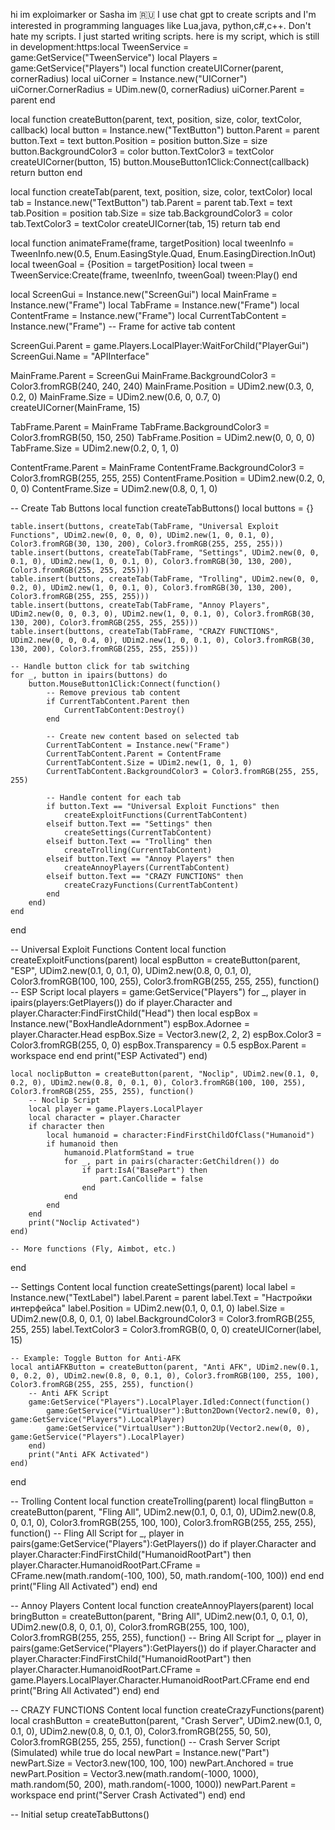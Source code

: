 hi im exploimarker or Sasha im 🇷🇺
I use chat gpt to create scripts
and I'm interested in programming languages like Lua,java, python,c#,c++. Don't hate my scripts. I just started writing scripts.
here is my script, which is still in development:https:local TweenService = game:GetService("TweenService")
local Players = game:GetService("Players")
local function createUICorner(parent, cornerRadius)
    local uiCorner = Instance.new("UICorner")
    uiCorner.CornerRadius = UDim.new(0, cornerRadius)
    uiCorner.Parent = parent
end

local function createButton(parent, text, position, size, color, textColor, callback)
    local button = Instance.new("TextButton")
    button.Parent = parent
    button.Text = text
    button.Position = position
    button.Size = size
    button.BackgroundColor3 = color
    button.TextColor3 = textColor
    createUICorner(button, 15)
    button.MouseButton1Click:Connect(callback)
    return button
end

local function createTab(parent, text, position, size, color, textColor)
    local tab = Instance.new("TextButton")
    tab.Parent = parent
    tab.Text = text
    tab.Position = position
    tab.Size = size
    tab.BackgroundColor3 = color
    tab.TextColor3 = textColor
    createUICorner(tab, 15)
    return tab
end

local function animateFrame(frame, targetPosition)
    local tweenInfo = TweenInfo.new(0.5, Enum.EasingStyle.Quad, Enum.EasingDirection.InOut)
    local tweenGoal = {Position = targetPosition}
    local tween = TweenService:Create(frame, tweenInfo, tweenGoal)
    tween:Play()
end

local ScreenGui = Instance.new("ScreenGui")
local MainFrame = Instance.new("Frame")
local TabFrame = Instance.new("Frame")
local ContentFrame = Instance.new("Frame")
local CurrentTabContent = Instance.new("Frame")  -- Frame for active tab content

ScreenGui.Parent = game.Players.LocalPlayer:WaitForChild("PlayerGui")
ScreenGui.Name = "APIInterface"

MainFrame.Parent = ScreenGui
MainFrame.BackgroundColor3 = Color3.fromRGB(240, 240, 240)
MainFrame.Position = UDim2.new(0.3, 0, 0.2, 0)
MainFrame.Size = UDim2.new(0.6, 0, 0.7, 0)
createUICorner(MainFrame, 15)

TabFrame.Parent = MainFrame
TabFrame.BackgroundColor3 = Color3.fromRGB(50, 150, 250)
TabFrame.Position = UDim2.new(0, 0, 0, 0)
TabFrame.Size = UDim2.new(0.2, 0, 1, 0)

ContentFrame.Parent = MainFrame
ContentFrame.BackgroundColor3 = Color3.fromRGB(255, 255, 255)
ContentFrame.Position = UDim2.new(0.2, 0, 0, 0)
ContentFrame.Size = UDim2.new(0.8, 0, 1, 0)

-- Create Tab Buttons
local function createTabButtons()
    local buttons = {}
    
    table.insert(buttons, createTab(TabFrame, "Universal Exploit Functions", UDim2.new(0, 0, 0, 0), UDim2.new(1, 0, 0.1, 0), Color3.fromRGB(30, 130, 200), Color3.fromRGB(255, 255, 255)))
    table.insert(buttons, createTab(TabFrame, "Settings", UDim2.new(0, 0, 0.1, 0), UDim2.new(1, 0, 0.1, 0), Color3.fromRGB(30, 130, 200), Color3.fromRGB(255, 255, 255)))
    table.insert(buttons, createTab(TabFrame, "Trolling", UDim2.new(0, 0, 0.2, 0), UDim2.new(1, 0, 0.1, 0), Color3.fromRGB(30, 130, 200), Color3.fromRGB(255, 255, 255)))
    table.insert(buttons, createTab(TabFrame, "Annoy Players", UDim2.new(0, 0, 0.3, 0), UDim2.new(1, 0, 0.1, 0), Color3.fromRGB(30, 130, 200), Color3.fromRGB(255, 255, 255)))
    table.insert(buttons, createTab(TabFrame, "CRAZY FUNCTIONS", UDim2.new(0, 0, 0.4, 0), UDim2.new(1, 0, 0.1, 0), Color3.fromRGB(30, 130, 200), Color3.fromRGB(255, 255, 255)))

    -- Handle button click for tab switching
    for _, button in ipairs(buttons) do
        button.MouseButton1Click:Connect(function()
            -- Remove previous tab content
            if CurrentTabContent.Parent then
                CurrentTabContent:Destroy()
            end
            
            -- Create new content based on selected tab
            CurrentTabContent = Instance.new("Frame")
            CurrentTabContent.Parent = ContentFrame
            CurrentTabContent.Size = UDim2.new(1, 0, 1, 0)
            CurrentTabContent.BackgroundColor3 = Color3.fromRGB(255, 255, 255)

            -- Handle content for each tab
            if button.Text == "Universal Exploit Functions" then
                createExploitFunctions(CurrentTabContent)
            elseif button.Text == "Settings" then
                createSettings(CurrentTabContent)
            elseif button.Text == "Trolling" then
                createTrolling(CurrentTabContent)
            elseif button.Text == "Annoy Players" then
                createAnnoyPlayers(CurrentTabContent)
            elseif button.Text == "CRAZY FUNCTIONS" then
                createCrazyFunctions(CurrentTabContent)
            end
        end)
    end
end

-- Universal Exploit Functions Content
local function createExploitFunctions(parent)
    local espButton = createButton(parent, "ESP", UDim2.new(0.1, 0, 0.1, 0), UDim2.new(0.8, 0, 0.1, 0), Color3.fromRGB(100, 100, 255), Color3.fromRGB(255, 255, 255), function()
        -- ESP Script
        local players = game:GetService("Players")
        for _, player in ipairs(players:GetPlayers()) do
            if player.Character and player.Character:FindFirstChild("Head") then
                local espBox = Instance.new("BoxHandleAdornment")
                espBox.Adornee = player.Character.Head
                espBox.Size = Vector3.new(2, 2, 2)
                espBox.Color3 = Color3.fromRGB(255, 0, 0)
                espBox.Transparency = 0.5
                espBox.Parent = workspace
            end
        end
        print("ESP Activated")
    end)

    local noclipButton = createButton(parent, "Noclip", UDim2.new(0.1, 0, 0.2, 0), UDim2.new(0.8, 0, 0.1, 0), Color3.fromRGB(100, 100, 255), Color3.fromRGB(255, 255, 255), function()
        -- Noclip Script
        local player = game.Players.LocalPlayer
        local character = player.Character
        if character then
            local humanoid = character:FindFirstChildOfClass("Humanoid")
            if humanoid then
                humanoid.PlatformStand = true
                for _, part in pairs(character:GetChildren()) do
                    if part:IsA("BasePart") then
                        part.CanCollide = false
                    end
                end
            end
        end
        print("Noclip Activated")
    end)

    -- More functions (Fly, Aimbot, etc.)
end

-- Settings Content
local function createSettings(parent)
    local label = Instance.new("TextLabel")
    label.Parent = parent
    label.Text = "Настройки интерфейса"
    label.Position = UDim2.new(0.1, 0, 0.1, 0)
    label.Size = UDim2.new(0.8, 0, 0.1, 0)
    label.BackgroundColor3 = Color3.fromRGB(255, 255, 255)
    label.TextColor3 = Color3.fromRGB(0, 0, 0)
    createUICorner(label, 15)

    -- Example: Toggle Button for Anti-AFK
    local antiAFKButton = createButton(parent, "Anti AFK", UDim2.new(0.1, 0, 0.2, 0), UDim2.new(0.8, 0, 0.1, 0), Color3.fromRGB(100, 255, 100), Color3.fromRGB(255, 255, 255), function()
        -- Anti AFK Script
        game:GetService("Players").LocalPlayer.Idled:Connect(function()
            game:GetService("VirtualUser"):Button2Down(Vector2.new(0, 0), game:GetService("Players").LocalPlayer)
            game:GetService("VirtualUser"):Button2Up(Vector2.new(0, 0), game:GetService("Players").LocalPlayer)
        end)
        print("Anti AFK Activated")
    end)
end

-- Trolling Content
local function createTrolling(parent)
    local flingButton = createButton(parent, "Fling All", UDim2.new(0.1, 0, 0.1, 0), UDim2.new(0.8, 0, 0.1, 0), Color3.fromRGB(255, 100, 100), Color3.fromRGB(255, 255, 255), function()
        -- Fling All Script
        for _, player in pairs(game:GetService("Players"):GetPlayers()) do
            if player.Character and player.Character:FindFirstChild("HumanoidRootPart") then
                player.Character.HumanoidRootPart.CFrame = CFrame.new(math.random(-100, 100), 50, math.random(-100, 100))
            end
        end
        print("Fling All Activated")
    end)
end

-- Annoy Players Content
local function createAnnoyPlayers(parent)
    local bringButton = createButton(parent, "Bring All", UDim2.new(0.1, 0, 0.1, 0), UDim2.new(0.8, 0, 0.1, 0), Color3.fromRGB(255, 100, 100), Color3.fromRGB(255, 255, 255), function()
        -- Bring All Script
        for _, player in pairs(game:GetService("Players"):GetPlayers()) do
            if player.Character and player.Character:FindFirstChild("HumanoidRootPart") then
                player.Character.HumanoidRootPart.CFrame = game.Players.LocalPlayer.Character.HumanoidRootPart.CFrame
            end
        end
        print("Bring All Activated")
    end)
end

-- CRAZY FUNCTIONS Content
local function createCrazyFunctions(parent)
    local crashButton = createButton(parent, "Crash Server", UDim2.new(0.1, 0, 0.1, 0), UDim2.new(0.8, 0, 0.1, 0), Color3.fromRGB(255, 50, 50), Color3.fromRGB(255, 255, 255), function()
        -- Crash Server Script (Simulated)
        while true do
            local newPart = Instance.new("Part")
            newPart.Size = Vector3.new(100, 100, 100)
            newPart.Anchored = true
            newPart.Position = Vector3.new(math.random(-1000, 1000), math.random(50, 200), math.random(-1000, 1000))
            newPart.Parent = workspace
        end
        print("Server Crash Activated")
    end)
end

-- Initial setup
createTabButtons()

